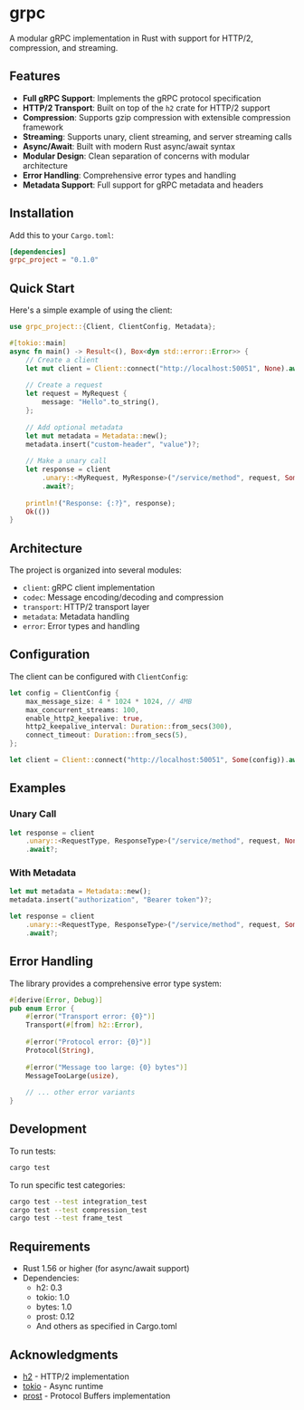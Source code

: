 # grpc

A modular gRPC implementation in Rust with support for HTTP/2, compression, and streaming.

## Features

- **Full gRPC Support**: Implements the gRPC protocol specification
- **HTTP/2 Transport**: Built on top of the `h2` crate for HTTP/2 support
- **Compression**: Supports gzip compression with extensible compression framework
- **Streaming**: Supports unary, client streaming, and server streaming calls
- **Async/Await**: Built with modern Rust async/await syntax
- **Modular Design**: Clean separation of concerns with modular architecture
- **Error Handling**: Comprehensive error types and handling
- **Metadata Support**: Full support for gRPC metadata and headers

## Installation

Add this to your `Cargo.toml`:

```toml
[dependencies]
grpc_project = "0.1.0"
```

## Quick Start

Here's a simple example of using the client:

```rust
use grpc_project::{Client, ClientConfig, Metadata};

#[tokio::main]
async fn main() -> Result<(), Box<dyn std::error::Error>> {
    // Create a client
    let mut client = Client::connect("http://localhost:50051", None).await?;
    
    // Create a request
    let request = MyRequest {
        message: "Hello".to_string(),
    };
    
    // Add optional metadata
    let mut metadata = Metadata::new();
    metadata.insert("custom-header", "value")?;
    
    // Make a unary call
    let response = client
        .unary::<MyRequest, MyResponse>("/service/method", request, Some(metadata))
        .await?;
        
    println!("Response: {:?}", response);
    Ok(())
}
```

## Architecture

The project is organized into several modules:

- `client`: gRPC client implementation
- `codec`: Message encoding/decoding and compression
- `transport`: HTTP/2 transport layer
- `metadata`: Metadata handling
- `error`: Error types and handling

## Configuration

The client can be configured with `ClientConfig`:

```rust
let config = ClientConfig {
    max_message_size: 4 * 1024 * 1024, // 4MB
    max_concurrent_streams: 100,
    enable_http2_keepalive: true,
    http2_keepalive_interval: Duration::from_secs(300),
    connect_timeout: Duration::from_secs(5),
};

let client = Client::connect("http://localhost:50051", Some(config)).await?;
```

## Examples

### Unary Call

```rust
let response = client
    .unary::<RequestType, ResponseType>("/service/method", request, None)
    .await?;
```

### With Metadata

```rust
let mut metadata = Metadata::new();
metadata.insert("authorization", "Bearer token")?;

let response = client
    .unary::<RequestType, ResponseType>("/service/method", request, Some(metadata))
    .await?;
```

## Error Handling

The library provides a comprehensive error type system:

```rust
#[derive(Error, Debug)]
pub enum Error {
    #[error("Transport error: {0}")]
    Transport(#[from] h2::Error),
    
    #[error("Protocol error: {0}")]
    Protocol(String),
    
    #[error("Message too large: {0} bytes")]
    MessageTooLarge(usize),
    
    // ... other error variants
}
```

## Development

To run tests:

```bash
cargo test
```

To run specific test categories:

```bash
cargo test --test integration_test
cargo test --test compression_test
cargo test --test frame_test
```

## Requirements

- Rust 1.56 or higher (for async/await support)
- Dependencies:
  - h2: 0.3
  - tokio: 1.0
  - bytes: 1.0
  - prost: 0.12
  - And others as specified in Cargo.toml

## Acknowledgments

- [h2](https://github.com/hyperium/h2) - HTTP/2 implementation
- [tokio](https://tokio.rs/) - Async runtime
- [prost](https://github.com/tokio-rs/prost) - Protocol Buffers implementation